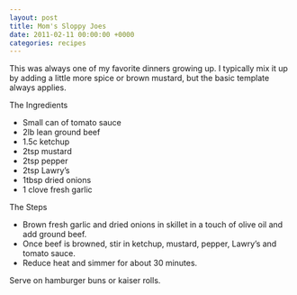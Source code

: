 ```yaml
---
layout: post
title: Mom's Sloppy Joes
date: 2011-02-11 00:00:00 +0000
categories: recipes
---
```


This was always one of my favorite dinners growing up. I typically mix it up by adding a little more spice or brown mustard, but the basic template always applies.

The Ingredients

- Small can of tomato sauce
- 2lb lean ground beef
- 1.5c ketchup
- 2tsp mustard
- 2tsp pepper
- 2tsp Lawry’s
- 1tbsp dried onions
- 1 clove fresh garlic

The Steps

- Brown fresh garlic and dried onions in skillet in a touch of olive oil and add ground beef.
- Once beef is browned, stir in ketchup, mustard, pepper, Lawry’s and tomato sauce.
- Reduce heat and simmer for about 30 minutes.

Serve on hamburger buns or kaiser rolls.
